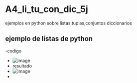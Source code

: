 # A4_li_tu_con_dic_5j
ejemplos en python sobre listas,tuplas,conjuntos diccionarios
## ejemplo de listas de python
-codigo
- ![image](https://github.com/user-attachments/assets/76338210-555c-4d2d-9e90-8e058203b1e0)
- resultado
- ![image](https://github.com/user-attachments/assets/ef3e5ce6-9ace-410d-a902-b05ba2f25a31)
- 
